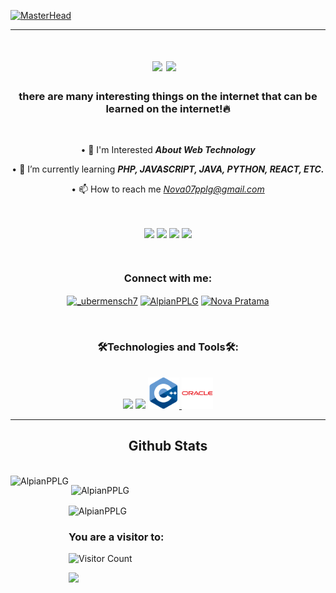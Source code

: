 [![MasterHead](https://firebasestorage.googleapis.com/v0/b/flexi-coding.appspot.com/o/dempgi7-520f8d5f-63d4-4453-8822-dbc149ae27f8.gif?alt=media&token=91c0c7b2-93c3-4029-b011-1a8703c5730d)](https://alpianpplg.io)

<hr/>

<h1 align="center">
    <img src="https://readme-typing-svg.herokuapp.com/?font=Righteous&size=35&center=true&vCenter=true&width=500&height=70&duration=4000&lines=Hi+There!+👋;+I'm+Alpian!🔥;" />
    <img src="https://media.giphy.com/media/hvRJCLFzcasrR4ia7z/giphy.gif" width="28" style="display: inline-block;">
</h1>
<h3 align="center">there are many interesting things on the internet that can be learned on the internet!🔥</h3>

<br/>

<div align="center">

• 👀 I'm Interested _**About Web Technology**_
 
• 🌱 I’m currently learning  _**PHP, JAVASCRIPT, JAVA, PYTHON, REACT, ETC.**_ 
  
 • 📫 How to reach me *Nova07pplg@gmail.com*
 </div>
 
<br>

<p align="center"> 
<a href="https://github.com/AlpianPPLG" target="_blank"><img align="center" src="https://img.shields.io/badge/GitHub-100000?style=for-the-badge&logo=github&logoColor=white" target="_blank"></a>
<a href="https://instagram.com/_ubermensch7" target="_blank"><img align="center" src="https://img.shields.io/badge/Instagram-E4405F?style=for-the-badge&logo=instagram&logoColor=white" target="_blank"></a>
<a href="https://facebook.com/Nova Pratama" target="_blank"><img align="center" src="https://img.shields.io/badge/Facebook-fcebef?style=for-the-badge&logo=facebook&logoColor=blue" target="_blank"></a>
<a href="https://gmail.com/Nova07pplg@gmail.com" target="_blank"><img align="center" src="https://img.shields.io/badge/Gmail-fcebef?style=for-the-badge&logo=gmail&logoColor=red" target="_blank"></a>
</p>
     
<br>
<h3 align="center">Connect with me:</h3>
<p align="center">
<a href="https://instagram.com/_ubermensch7" target="blank"><img align="center" src="https://raw.githubusercontent.com/rahuldkjain/github-profile-readme-generator/master/src/images/icons/Social/instagram.svg" alt="_ubermensch7" height="30" width="40" /></a>
<a href="https://github.com/AlpianPPLG" target="blank"><img align="center" src="https://raw.githubusercontent.com/rahuldkjain/github-profile-readme-generator/master/src/images/icons/Social/github.svg" alt="AlpianPPLG" height="30" width="40" /></a>
<a href="https://facebook.com/Nova Pratama" target="blank"><img align="center" src="https://raw.githubusercontent.com/rahuldkjain/github-profile-readme-generator/master/src/images/icons/Social/facebook.svg" alt="Nova Pratama" height="30" width="40" /></a>
</p>

<br>

<h3 align="center">🛠Technologies and Tools🛠:</h3>
<p align="center"> <br/>  <img src="https://skillicons.dev/icons?i=vscode,sublime,linux,debian,github,java,kotlin,python,postman,vite" />
    <img src="https://skillicons.dev/icons?i=html,css,javascript,php,react,mysql,nodejs,express,laravel,tailwindcss,bootstrap"/>
    <a href="https://www.w3schools.com/cpp/"target="_blank"rel="noreferrer">
    <img src="https://raw.githubusercontent.com/devicons/devicon/master/icons/cplusplus/cplusplus-original.svg" alt="cplusplus" width="50" height="50"/>
    <img src="https://raw.githubusercontent.com/teamedwardforever/Readme-Generator/71f25dd8b98329b168142a6b782a107b75eab178/svg/Skills/Database/oracle-original.svg" alt="Oracle"            width="50" height="50"/>
  </a> <br> </p>

<hr/>

<h2 align="center"> Github Stats </h2>
<br>

<img align="left" height="180em" src="https://github-readme-stats.vercel.app/api/top-langs/?username=AlpianPPLG&layout=compact&theme=dark" alt="AlpianPPLG" />

<p>&nbsp;<img align="center" height="180em" src="https://github-readme-stats.vercel.app/api?username=AlpianPPLG&show_icons=true&locale=en&theme=dark" alt="AlpianPPLG" /> </p>

<p><img align="center" height="180em" src="https://github-readme-streak-stats.herokuapp.com/?user=AlpianPPLG&theme=dark" alt="AlpianPPLG" /> </p>

### You are a visitor to:
![Visitor Count](https://profile-counter.glitch.me/{AlpianPPLG}/count.svg)

<img src="https://user-images.githubusercontent.com/73097560/115834477-dbab4500-a447-11eb-908a-139a6edaec5c.gif">
